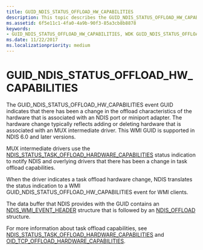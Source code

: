 ```yaml
---
title: GUID_NDIS_STATUS_OFFLOAD_HW_CAPABILITIES
description: This topic describes the GUID_NDIS_STATUS_OFFLOAD_HW_CAPABILITIES GUID for the NDIS WMI interface.
ms.assetid: 6f5e11c1-4fa0-4a9b-90f3-85a3cb8b8878
keywords:
- GUID_NDIS_STATUS_OFFLOAD_HW_CAPABILITIES, WDK GUID_NDIS_STATUS_OFFLOAD_HW_CAPABILITIES network drivers
ms.date: 11/22/2017
ms.localizationpriority: medium
---
```


# GUID_NDIS_STATUS_OFFLOAD_HW_CAPABILITIES

The GUID_NDIS_STATUS_OFFLOAD_HW_CAPABILITIES event GUID indicates that there has been a change in the offload characteristics of the hardware that is associated with an NDIS port or miniport adapter. The hardware change typically reflects adding or deleting hardware that is associated with an MUX intermediate driver. This WMI GUID is supported in NDIS 6.0 and later versions.

MUX intermediate drivers use the [NDIS_STATUS_TASK_OFFLOAD_HARDWARE_CAPABILITIES](ndis-status-task-offload-hardware-capabilities.md) status indication to notify NDIS and overlying drivers that there has been a change in task offload capabilities.

When the driver indicates a task offload hardware change, NDIS translates the status indication to a WMI GUID_NDIS_STATUS_OFFLOAD_HW_CAPABILITIES event for WMI clients.

The data buffer that NDIS provides with the GUID contains an [NDIS_WMI_EVENT_HEADER](/windows-hardware/drivers/ddi/ntddndis/ns-ntddndis-_ndis_wmi_event_header) structure that is followed by an [NDIS_OFFLOAD](/windows-hardware/drivers/ddi/ntddndis/ns-ntddndis-_ndis_offload) structure.

For more information about task offload capabilities, see [NDIS_STATUS_TASK_OFFLOAD_HARDWARE_CAPABILITIES](ndis-status-task-offload-hardware-capabilities.md) and [OID_TCP_OFFLOAD_HARDWARE_CAPABILITIES](oid-tcp-offload-hardware-capabilities.md).